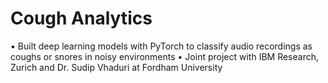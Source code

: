# Cough Analytics 
• Built deep learning models with PyTorch to classify audio recordings as coughs or snores in noisy environments
• Joint project with IBM Research, Zurich and Dr. Sudip Vhaduri at Fordham University
